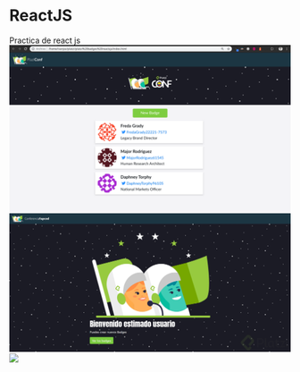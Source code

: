 # ReactJS
Practica de react js 
![](https://github.com/FapCod/ReactJS/blob/master/src/images/2.png)
![](https://github.com/FapCod/ReactJS/blob/master/src/images/3.jpg)
![](https://github.com/FapCod/ReactJS/blob/master/src/images/4.jpg)
